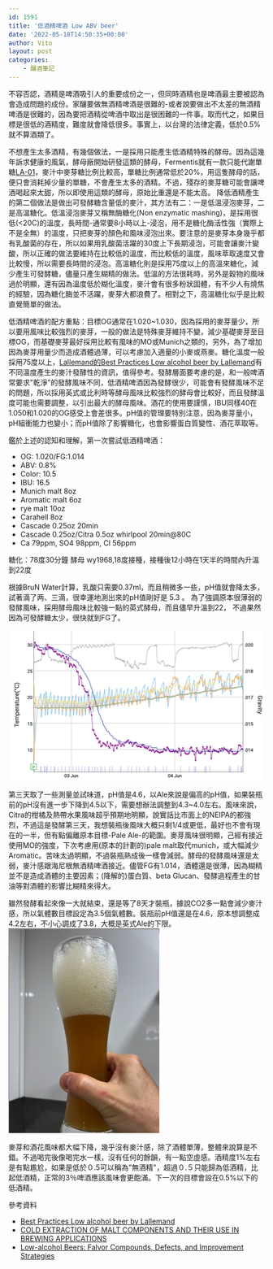 ```yaml
---
id: 1591
title: '低酒精啤酒 Low ABV beer'
date: '2022-05-18T14:50:35+00:00'
author: Vito
layout: post
categories:
    - 釀酒筆記
---
```


不容否認，酒精是啤酒吸引人的重要成份之一，但同時酒精也是啤酒最主要被認為會造成問題的成份。家釀要做無酒精啤酒是很難的-或者說要做出不太差的無酒精啤酒是很難的，因為要把酒精從啤酒中取出是很困難的一件事。取而代之，如果目標是很低的酒精度，難度就會降低很多。事實上，以台灣的法律定義，低於0.5%就不算酒類了。

不想產生太多酒精，有幾個做法，一是採用只能產生低酒精特殊的酵母。因為這幾年訴求健康的風氣，酵母廠開始研發這類的酵母，Fermentis就有一款只能代謝單糖[LA-01](https://fermentis.com/en/product/safbrew-la-01/)，麥汁中麥芽糖比例比較高，單糖比例通常低於20%，用這隻酵母的話，便只會消耗掉少量的單糖，不會產生太多的酒精。不過，殘存的麥芽糖可能會讓啤酒喝起來太甜，所以即使用這類的酵母，原始比重還是不能太高。
降低酒精產生的第二個做法是做出可發酵糖含量低的麥汁，其方法有二：一是低溫浸泡麥芽，二是高溫糖化。低溫浸泡麥芽又稱無酶糖化(Non enzymatic mashing)，是採用很低(<20C)的溫度，長時間-通常要8小時以上-浸泡，用不是糖化酶活性強（實際上不是全無）的溫度，只把麥芽的顏色和風味浸泡出來。要注意的是麥芽本身幾乎都有乳酸菌的存在，所以如果用乳酸菌活躍的30度上下長期浸泡，可能會讓麥汁變酸，所以正確的做法要維持在比較低的溫度，而比較低的溫度，風味萃取速度又會比較慢，所以需要長時間的浸泡。高溫糖化則是採用75度以上的高溫來糖化，減少產生可發酵糖，儘量只產生糊精的做法。低溫的方法很耗時，另外是穀物的風味過於明顯，還有因為溫度低於糊化溫度，麥汁會有很多粉狀固體，有不少人有燒焦的經驗，因為糖化酶並不活躍，麥芽大都浪費了。相對之下，高溫糖化似乎是比較直覺簡單的做法。

低酒精啤酒的配方重點：目標OG通常在1.020~1.030，因為採用的麥芽量少，所以要用風味比較強烈的麥芽，一般的做法是特殊麥芽維持不變，減少基礎麥芽至目標OG，而基礎麥芽最好採用比較有風味的MO或Munich之類的，另外，為了增加因為麥芽用量少而造成酒體過薄，可以考慮加入適量的小麥或燕麥。糖化溫度一般採用75度以上，[Lallemand的Best Practices Low alcohol beer by Lallemand](https://www.lallemandbrewing.com/wp-content/uploads/2021/06/LAL-bestpractices-Low_alcohol_beer-DIGITAL.pdf)有不同溫度產生的麥汁發酵性的資訊，值得參考。發酵層面要考慮的是，和一般啤酒常要求"乾淨"的發酵風味不同，低酒精啤酒因為發酵很少，可能會有發酵風味不足的問題，所以採用英式或比利時等酵母風味比較強烈的酵母會比較好，而且發酵溫度可能也需要調整，以引出最大的酵母風味。酒花的使用要謹慎，IBU同樣40在1.050和1.020的OG感受上會差很多。pH值的管理要特別注意，因為麥芽量小，pH組衝能力也變小；而pH值除了影響糖化，也會影響蛋白質變性、酒花萃取等。


鑑於上述的認知和理解，第一次嘗試低酒精啤酒：
- OG: 1.020/FG:1.014
- ABV: 0.8%
- Color: 10.5
- IBU: 16.5
- Munich malt 8oz
- Aromatic malt 6oz
- rye malt    10oz
- Carahell    8oz
- Cascade 0.25oz 20min
- Cascade 0.25oz/Citra 0.5oz whirlpool 20min@80C
- Ca 79ppm, SO4 98ppm, Cl 56ppm

糖化：78度30分鐘
酵母 wy1968,18度接種，接種後12小時在1天半的時間內升溫到22度

根據BruN Water計算，乳酸只需要0.37ml，而且稍微多一些，pH值就會降太多，試著滴了两、三滴，很幸運地測出來的pH值剛好是 5.3 。
為了強調原本很薄弱的發酵風味，採用酵母風味比較強一點的英式酵母，而且儘早升溫到22， 不過果然因為可發酵糖太少，很快就到FG了。

![](/wp-content/2022-06/2022-06-04-lowabvSG.jpg)

第三天取了一些測量並試味道，pH值是4.6，以Ale來說是偏高的pH值，如果裝瓶前的pH沒有進一步下降到4.5以下，需要想辦法調整到4.3~4.0左右。風味來說，Citra的柑橘及熱帶水果風味超乎預期地明顯，說實話比市面上的NEIPA的都強烈，不過這是發酵第三天，我想裝瓶後風味大概只剩1/4或更低，最好也不會有現在的一半，但有點偏離原本目標-Pale Ale-的範圍。麥芽風味很明顯，己經有接近使用MO的強度，下次考慮用(原本的計劃的)pale malt取代munich，或大幅減少Aromatic。苦味太過明顯，不過裝瓶熟成後一樣會減弱。酵母的發酵風味還是太弱，麥汁感跟海尼根無酒精啤酒接近。儘管FG有1.014，酒體還是很薄，因為糊精並不是造成酒體的主要因素；(降解的)蛋白質、beta Glucan、發酵過程產生的甘油等對酒體的影響比糊精來得大。

雖然發酵看起來像一大就結束，還是等了8天才裝瓶，據說CO2多一點會減少麥汁感，所以氣體數目標設定為3.5個氣體數。裝瓶前pH值還是在4.6，原本想調整成4.2左右，不小心調成了3.8，大概是英式Ale的下限。
![](/wp-content/2022-06/lowabv.jpg)

麥芽和酒花風味都大幅下降，幾乎沒有麥汁感，除了酒體單薄，整體來說算是不錯。不過喝完後像喝完水一樣，沒有任何的餘韻，有一點空虛感。酒精度1%左右是有點尷尬，如果是低於０.5可以稱為"無酒精"，超過０.５只能歸為低酒精，比起低酒精，正常的3％啤酒應該風味會更飽滿。下一次的目標會設在0.5%以下的低酒精。


參考資料
- [Best Practices Low alcohol beer by Lallemand](https://www.lallemandbrewing.com/wp-content/uploads/2021/06/LAL-bestpractices-Low_alcohol_beer-DIGITAL.pdf)
- [COLD EXTRACTION OF MALT COMPONENTS AND THEIR USE IN BREWING APPLICATIONS](https://www.brewingwithbriess.com/blog/cold-extraction-of-malt-components-and-their-use-in-brewing-applications/)
- [Low-alcohol Beers: Falvor Compounds, Defects, and Improvement Strategies](https://www.researchgate.net/publication/264798799_Low-alcohol_Beers_Flavor_Compounds_Defects_and_Improvement_Strategies)